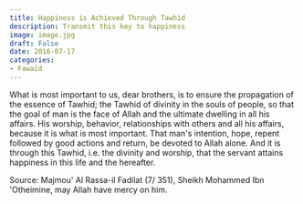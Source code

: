 ```yaml
---
title: Happiness is Achieved Through Tawhid
description: Transmit this key to happiness
image: image.jpg
draft: False
date: 2016-07-17
categories:
- Fawaïd
---
```


What is most important to us, dear brothers, is to ensure the propagation of the essence
of Tawhid; the Tawhid of divinity in the souls of people, so that the goal of man is the
face of Allah and the ultimate dwelling in all his affairs. His worship, behavior,
relationships with others and all his affairs, because it is what is most important. 
That man's intention, hope, repent followed by good actions and return, be devoted to 
Allah alone. And it is through this Tawhid, i.e. the divinity and worship, that the 
servant attains happiness in this life and the hereafter.

Source: Majmou' Al Rassa-il Fadilat (7/ 351), Sheikh Mohammed Ibn 'Otheimine, may Allah
have mercy on him.


